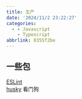 ```yaml
---
title: 生产
date: '2024/11/2 23:22:27'
categories:
  - - Javascript
    - Typescript
abbrlink: 8355f2be
---
```

## 一些包
[ESLint](https://ts.xcatliu.com/engineering/lint.html)  
[husky]()  看门狗

